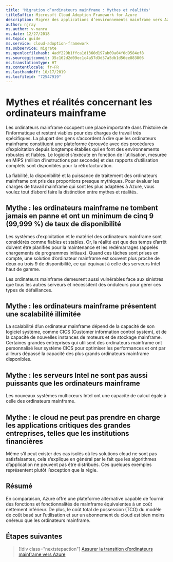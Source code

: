```yaml
---
title: 'Migration d’ordinateurs mainframe : Mythes et réalités'
titleSuffix: Microsoft Cloud Adoption Framework for Azure
description: Migrez des applications d’environnements mainframe vers Azure, infrastructure fiable, hautement disponible et scalable pour les systèmes qui s’exécutent sur des ordinateurs mainframe.
author: njray
ms.author: v-nanra
ms.date: 12/27/2018
ms.topic: guide
ms.service: cloud-adoption-framework
ms.subservice: migrate
ms.openlocfilehash: 4adf229b1ffca1d1360d197ab09a04f0d9584ef8
ms.sourcegitcommit: 35c162d2d09ec1c4a57d3d57a5db1d56ee883806
ms.translationtype: HT
ms.contentlocale: fr-FR
ms.lasthandoff: 10/17/2019
ms.locfileid: "72547919"
---
```

# <a name="mainframe-myths-and-facts"></a>Mythes et réalités concernant les ordinateurs mainframe

Les ordinateurs mainframe occupent une place importante dans l’histoire de l’informatique et restent viables pour des charges de travail très spécifiques. La plupart des gens s’accordent à dire que les ordinateurs mainframe constituent une plateforme éprouvée avec des procédures d’exploitation depuis longtemps établies qui en font des environnements robustes et fiables. Le logiciel s’exécute en fonction de l’utilisation, mesurée en MIPS (million d’instructions par seconde) et des rapports d’utilisation complets sont disponibles pour la rétrofacturation.

La fiabilité, la disponibilité et la puissance de traitement des ordinateurs mainframe ont pris des proportions presque mythiques. Pour évaluer les charges de travail mainframe qui sont les plus adaptées à Azure, vous voulez tout d’abord faire la distinction entre mythes et réalités.

## <a name="myth-mainframes-never-go-down-and-have-a-minimum-of-five-9s-of-availability"></a>Mythe : les ordinateurs mainframe ne tombent jamais en panne et ont un minimum de cinq 9 (99,999 %) de taux de disponibilité

Les systèmes d’exploitation et le matériel des ordinateurs mainframe sont considérés comme fiables et stables. Or, la réalité est que des temps d’arrêt doivent être planifiés pour la maintenance et les redémarrages (appelés chargements de programmes initiaux). Quand ces tâches sont prises en compte, une solution d’ordinateur mainframe est souvent plus proche de deux ou trois 9 de disponibilité, ce qui équivaut à celle des serveurs Intel haut de gamme.

Les ordinateurs mainframe demeurent aussi vulnérables face aux sinistres que tous les autres serveurs et nécessitent des onduleurs pour gérer ces types de défaillances.

## <a name="myth-mainframes-have-limitless-scalability"></a>Mythe : les ordinateurs mainframe présentent une scalabilité illimitée

La scalabilité d’un ordinateur mainframe dépend de la capacité de son logiciel système, comme CICS (Customer information control system), et de la capacité de nouvelles instances de moteurs et de stockage mainframe. Certaines grandes entreprises qui utilisent des ordinateurs mainframe ont personnalisé leur système CICS pour optimiser les performances et ont par ailleurs dépassé la capacité des plus grands ordinateurs mainframe disponibles.

## <a name="myth-intel-based-servers-are-not-as-powerful-as-mainframes"></a>Mythe : les serveurs Intel ne sont pas aussi puissants que les ordinateurs mainframe

Les nouveaux systèmes multicœurs Intel ont une capacité de calcul égale à celle des ordinateurs mainframe.

## <a name="myth-the-cloud-cant-accommodate-mission-critical-applications-for-large-companies-such-as-financial-institutions"></a>Mythe : le cloud ne peut pas prendre en charge les applications critiques des grandes entreprises, telles que les institutions financières

Même s’il peut exister des cas isolés où les solutions cloud ne sont pas satisfaisantes, cela s’explique en général par le fait que les algorithmes d’application ne peuvent pas être distribués. Ces quelques exemples représentent plutôt l’exception que la règle.

## <a name="summary"></a>Résumé

En comparaison, Azure offre une plateforme alternative capable de fournir des fonctions et fonctionnalités de mainframe équivalentes à un coût nettement inférieur. De plus, le coût total de possession (TCO) du modèle de coût basé sur l’utilisation et sur un abonnement du cloud est bien moins onéreux que les ordinateurs mainframe.

## <a name="next-steps"></a>Étapes suivantes

> [!div class="nextstepaction"]
> [Assurer la transition d’ordinateurs mainframe vers Azure](./migration-strategies.md)
